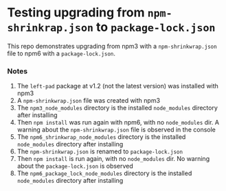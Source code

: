 # Testing upgrading from `npm-shrinkrap.json` to `package-lock.json`

This repo demonstrates upgrading from npm3 with a `npm-shrinkwrap.json` file to npm6 with a `package-lock.json`.

### Notes

1. The `left-pad` package at v1.2 (not the latest version) was installed with npm3
2. A `npm-shrinkwrap.json` file was created with npm3
3. The `npm3_node_modules` directory is the installed `node_modules` directory after installing
4. Then `npm install` was run again with npm6, with no `node_modules` dir. A warning about the `npm-shrinkwrap.json` file is observed in the console
5. The `npm6_shrinkwrap_node_modules` directory is the installed `node_modules` directory after installing
6. The `npm-shrinkwrap.json` is renamed to `package-lock.json`
7. Then `npm install` is run again, with no `node_modules` dir. No warning about the `package-lock.json` is observed
8. The `npm6_package_lock_node_modules` directory is the installed `node_modules` directory after installing
